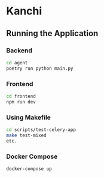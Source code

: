 # Kanchi

## Running the Application

### Backend
```bash
cd agent
poetry run python main.py
```

### Frontend
```bash
cd frontend
npm run dev
```

### Using Makefile

```bash
cd scripts/test-celery-app
make test-mixed
etc.
```

### Docker Compose
```bash
docker-compose up
```
